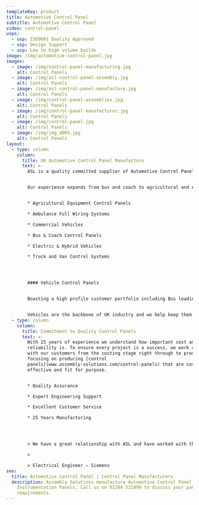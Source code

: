 ```yaml
---
templateKey: product
title: Automotive Control Panel
subtitle: Automotive Control Panel
video: control-panel
usps:
  - usp: ISO9001 Quality Approved
  - usp: Design Support
  - usp: Low to high volume builds
image: /img/automotive-control-panel.jpg
images:
  - image: /img/control-panel-manufacturing.jpg
    alt: Control Panels
  - image: /img/asl-control-panel-assembly.jpg
    alt: Control Panels
  - image: /img/asl-control-panel-manufacture.jpg
    alt: Control Panels
  - image: /img/control-panel-assemblies.jpg
    alt: Control Panels
  - image: /img/control-panel-manufacturer.jpg
    alt: Control Panels
  - image: /img/control-panel.jpg
    alt: Control Panels
  - image: /img/img_4005.jpg
    alt: Control Panels
layout:
  - type: column
    column:
      title: UK Automotive Control Panel Manufacture
      text: >-
        ASL is a quality committed supplier of Automotive Control Panels.


        Our experience expands from bus and coach to agricultural and electric & hybrid vehicles.


        * Agricultural Equipment Control Panels

        * Ambulance Full Wiring Systems

        * Commercial Vehicles

        * Bus & Coach Control Panels

        * Electric & Hybrid Vehicles 

        * Truck and Van Control Systems




        #### Vehicle Control Panels


        Boasting a high profile customer portfolio including Bus leading manufacturers - Alexander Dennis and Optare, we are confident on our knowledge and skillset when it comes to manufacturing for Automotive applications.


        Vehicles are the backbone of UK industry and we help keep them moving. Our fast paced production lines are set up to please the customer with [control panels](www.assembly-solutions.com/control-panels) at low cost and quick turnaround.
  - type: column
    column:
      title: Commitment to Quality Control Panels
      text: >-
        With 25 years of experience we understand how important cost and
        reliability is. To ensure every project is a success, we work closely
        with our customers from the costing stage right through to production,
        focusing on producing [control
        panels](www.assembly-solutions.com/control-panels) that are cost
        effective and fit for purpose.


        * Quality Assurance

        * Expert Engineering Support

        * Excellent Customer Service

        * 25 Years Manufacturing




        > We have a great relationship with ASL and have worked with them for many years, simply because they continue to deliver quality products. Being a well-established business, we have trusted them from start and appreciate their knowledge staff, who have gone above and beyond to help with technical design.

        >

        > Electrical Engineer – Siemens
seo:
  title: Automotive Control Panel | Control Panel Manufacturers
  description: Assembly Solutions manufacture Automotive Control Panel and
    Instrumentation Panels. Call us on 01204 521999 to discuss your panel build
    requirements.
---
```

